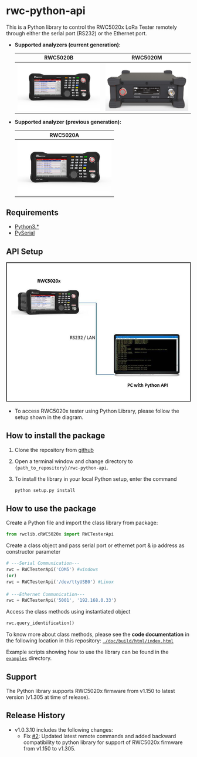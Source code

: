 # rwc-python-api

This is a Python library to control the RWC5020x LoRa Tester remotely through either the serial port
(RS232) or the Ethernet port.

- **Supported analyzers (current generation):**

  | RWC5020B | RWC5020M |
  | :---: | :---: |
  | [![RWC5020B Tester](doc/build/html/_images/RWC5020B.png)](https://mcci.com/lorawan/products/rwc5020b/ "Link to RWC5020B page") | [![RWC5020M Tester](doc/build/html/_images/RWC5020M.png)](https://mcci.com/lorawan/products/rwc5020m/ "Link to RWC5020M page") |

- **Supported analyzer (previous generation):**

  | RWC5020A |
  | :---: |
  | [![RWC5020A Tester](doc/build/html/_images/RWC5020A.png)](https://mcci.com/lorawan/products/rwc5020b/ "Link to RWC5020A page") |

## Requirements

- [Python3.*](https://www.python.org/downloads/)
- [PySerial](https://pypi.org/project/pyserial/)

## API Setup

![Python API Setup](doc/build/html/_images/API_Setup.jpg)

- To access RWC5020x tester using Python Library, please follow the setup shown in the diagram.

## How to install the package

1.  Clone the repository from [github](https://github.com/mcci-catena/rwc-python-api)
2.  Open a terminal window and change directory to `{path_to_repository}/rwc-python-api`.
3.  To install the library in your local Python setup, enter the command

    ```bash
    python setup.py install
    ```

## How to use the package

Create a Python file and import the class library from package:

```python
from rwclib.cRWC5020x import RWCTesterApi
```

Create a class object and pass serial port or ethernet port & ip address as constructor parameter

```python
# ---Serial Communication---
rwc = RWCTesterApi('COM5') #windows
(or)
rwc = RWCTesterApi('/dev/ttyUSB0') #Linux

# ---Ethernet Communication---
rwc = RWCTesterApi('5001', '192.168.0.33')
```

Access the class methods using instantiated object

```python
rwc.query_identification()
```

To know more about class methods, please see the **code documentation** in the following location in this repository: [`./doc/build/html/index.html`](doc/build/html/index.html)

Example scripts showing how to use the library can be found in the [`examples`](./examples) directory.

## Support

The Python library supports RWC5020x firmware from v1.150 to latest version (v1.305 at time of release).

## Release History

- v1.0.3.10 includes the following changes:
  - Fix [#2](https://github.com/mcci-catena/rwc-python-api/issues/2): Updated latest remote commands and added backward compatibility to python library for support of RWC5020x firmware from v1.150 to v1.305.

